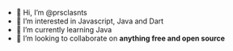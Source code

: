 - 👋 Hi, I’m @prsclasnts
- 👀 I’m interested in Javascript, Java and Dart
- 🌱 I’m currently learning Java
- 💞️ I’m looking to collaborate on **anything free and open source**

<!---
prsclasnts/prsclasnts is a ✨ special ✨ repository because its `README.md` (this file) appears on your GitHub profile.
You can click the Preview link to take a look at your changes.
--->
